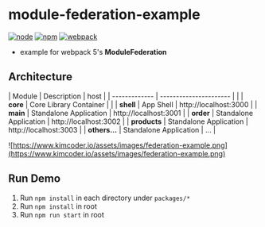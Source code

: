 # module-federation-example

[![node][node-image]][node-url]
[![npm][npm-image]][npm-url]
[![webpack][webpack-image]][webpack-url]

[node-image]: https://img.shields.io/badge/node.js-%3e=14.x-blue.svg
[node-url]: https://nodejs.org/
[npm-image]: https://img.shields.io/badge/npm-%3e=18.x-blue.svg
[npm-url]: https://npmjs.com/
[webpack-image]: https://img.shields.io/badge/webpack-%3e=5.x-blue.svg
[webpack-url]: https://webpack.js.org/

- example for webpack 5's **ModuleFederation**

## Architecture

| Module | Description | host |
| ------------- | ---------------------- | |
| **core** | Core Library Container | |
| **shell** | App Shell | http://localhost:3000 |
| **main** | Standalone Application | http://localhost:3001 |
| **order** | Standalone Application | http://localhost:3002 |
| **products** | Standalone Application | http://localhost:3003 |
| **others...** | Standalone Application | ... |

![https://www.kimcoder.io/assets/images/federation-example.png](https://www.kimcoder.io/assets/images/federation-example.png)

## Run Demo

1. Run `npm install` in each directory under `packages/*`
2. Run `npm install` in root
3. Run `npm run start` in root
